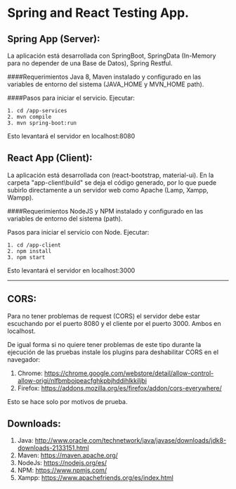 Spring and React Testing App.
========================

Spring App (Server): 
----------------------------
La aplicación está desarrollada con SpringBoot, SpringData (In-Memory para no depender de una Base de Datos), Spring Restful.

####Requerimientos
Java 8, Maven instalado y configurado en las variables de entorno del sistema (JAVA_HOME y MVN_HOME path).

####Pasos para iniciar el servicio.
Ejecutar:

	1. cd /app-services
	2. mvn compile 
	3. mvn spring-boot:run

Esto levantará el servidor en localhost:8080
 
React App (Client): 
--------------------------
La aplicación está desarrollada con (react-bootstrap, material-ui). En la carpeta "app-client\build" se deja el código generado, por lo que puede subirlo directamente a un servidor web como Apache (Lamp, Xampp, Wampp).

####Requerimientos
  NodeJS y NPM instalado y configurado en las variables de entorno del sistema (path).

Pasos para iniciar el servicio con Node.
Ejecutar:

	1. cd /app-client
	2. npm install
	3. npm start

Esto levantará el servidor en localhost:3000
_____ 
CORS:
--------
Para no tener problemas de request (CORS) el servidor debe estar escuchando por el puerto 8080 y el cliente por el puerto 3000. Ambos en localhost. 

De igual forma si no quiere tener problemas de este tipo durante la ejecución de las pruebas instale los plugins para deshabilitar CORS en el navegador:

1. Chrome: https://chrome.google.com/webstore/detail/allow-control-allow-origi/nlfbmbojpeacfghkpbjhddihlkkiljbi
2. Firefox: https://addons.mozilla.org/es/firefox/addon/cors-everywhere/
 
Esto se hace solo por motivos de prueba.

Downloads:
----------------
1. Java: http://www.oracle.com/technetwork/java/javase/downloads/jdk8-downloads-2133151.html
2. Maven: https://maven.apache.org/
2. NodeJs: https://nodejs.org/es/
3. NPM: https://www.npmjs.com/
4. Xampp: https://www.apachefriends.org/es/index.html
